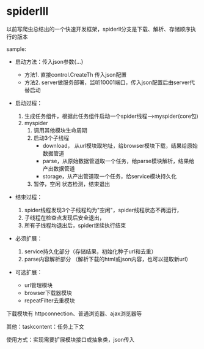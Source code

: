 # spiderlll
 以前写爬虫总结出的一个快速开发框架，spiderll分支是下载、解析、存储顺序执行的版本

 sample:

* 启动方法：传入json参数{...}  
   * 方法1. 直接control.CreateTh 传入json配置  
   * 方法2. server做服务部署，监听10001端口，传入json配置后由server代替启动  

* 启动过程：  
  1. 生成任务组件，根据此任务组件启动一个spider线程-->myspider(core包)  
  2. myspider  
      1. 调用其他模块生命周期  
      2. 启动3个子线程 
         * download， 从url模块取地址，给browser模块下载，结果给原始数据管道  
         * parse，从原始数据管道取一个任务，给parse模块解析，结果给产出数据管道  
         * storage，从产出管道取一个任务，给service模块持久化  
      3. 暂停，空闲 状态检测，结束退出  

* 结束过程： 
  1. spider线程发现3个子线程均为"空闲"，spider线程状态不再运行，  
  2. 子线程在检查点发现后安全退出，  
  3. 所有子线程均退出后，spider继续执行结束  
         

* 必须扩展：  
   1. service持久化部分（存储结果，初始化种子url和去重）  
   2. parse内容解析部分 （解析下载的html或json内容，也可以提取新url）  

* 可选扩展：  
   - url管理模块  
   - browser下载器模块  
   - repeatFilter去重模块  

下载模块有 httpconnection、普通浏览器、ajax浏览器等  

其他：taskcontent：任务上下文  

使用方式：实现需要扩展模块接口或抽象类，json传入  
